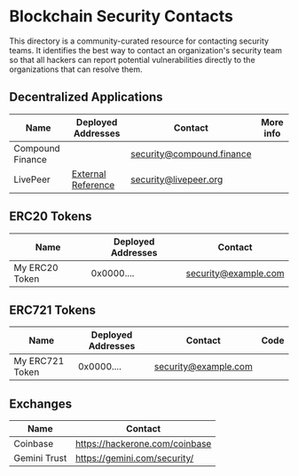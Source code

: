 # Blockchain Security Contacts

This directory is a community-curated resource for contacting security teams. It identifies the best way to contact an organization's security team so that all hackers can report potential vulnerabilities directly to the organizations that can resolve them.

## Decentralized Applications

| Name | Deployed Addresses | Contact | More info |
| --- | --- | --- | --- |
| Compound Finance | | security@compound.finance | |
| LivePeer | [External Reference](https://github.com/livepeer/wiki/blob/master/Deployed-Contract-Addresses.md) | security@livepeer.org | |

## ERC20 Tokens

| Name | Deployed Addresses | Contact | 
| --- | --- | --- | 
| My ERC20 Token | 0x0000.... | security@example.com | 

## ERC721 Tokens

| Name | Deployed Addresses | Contact | Code |
| --- | --- | --- | --- |
| My ERC721 Token | 0x0000.... | security@example.com | 

## Exchanges

| Name | Contact |
| --- | --- |
| Coinbase | https://hackerone.com/coinbase |
| Gemini Trust | https://gemini.com/security/ |
